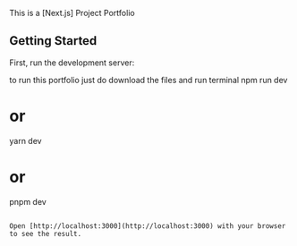 This is a [Next.js] Project Portfolio
## Getting Started

First, run the development server:

to run this portfolio just do download the files and run terminal
npm run dev
# or
yarn dev
# or
pnpm dev
```

Open [http://localhost:3000](http://localhost:3000) with your browser to see the result.

